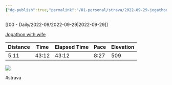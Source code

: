 ```yaml
---
{"dg-publish":true,"permalink":"/01-personal/strava/2022-09-29-jogathon-with-wife/"}
---
```



[[00 - Daily/2022-09/2022-09-29\|2022-09-29]]

[Jogathon with wife](https://www.strava.com/activities/7886681550)

| Distance | Time  | Elapsed Time | Pace | Elevation |
| -------- | ----- | ------------ | ---- | --------- |
| 5.11     | 43:12 | 43:12        | 8:27 | 509       |



    
![](https://dgtzuqphqg23d.cloudfront.net/AyWVbaXGHlqYzQIvRqUjf5d-cK5TJ-GqHqWX1k7B0Vw-768x576.jpg)

    

#strava
